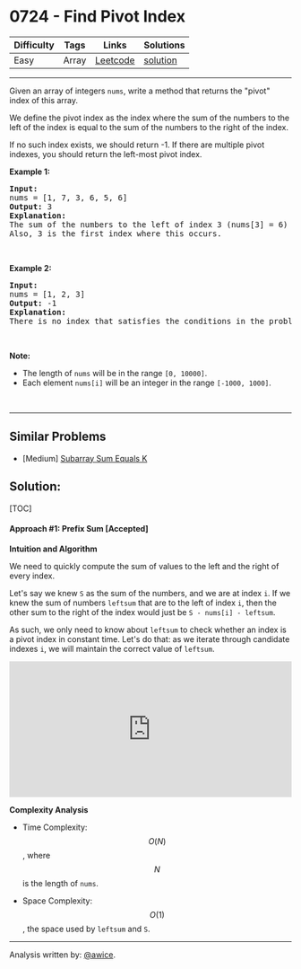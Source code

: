 # 0724 - Find Pivot Index

Difficulty  | Tags | Links | Solutions
----------- | ---- | ----- | -----
Easy | Array | [Leetcode](https://leetcode.com/problems/find-pivot-index) | [solution](https://leetcode.com/problems/find-pivot-index/solution/)


-----------

<p>Given an array of integers <code>nums</code>, write a method that returns the &quot;pivot&quot; index of this array.</p>

<p>We define the pivot index as the index where the sum of the numbers to the left of the index is equal to the sum of the numbers to the right of the index.</p>

<p>If no such index exists, we should return -1. If there are multiple pivot indexes, you should return the left-most pivot index.</p>

<p><b>Example 1:</b></p>

<pre>
<b>Input:</b> 
nums = [1, 7, 3, 6, 5, 6]
<b>Output:</b> 3
<b>Explanation:</b> 
The sum of the numbers to the left of index 3 (nums[3] = 6) is equal to the sum of numbers to the right of index 3.
Also, 3 is the first index where this occurs.
</pre>

<p>&nbsp;</p>

<p><b>Example 2:</b></p>

<pre>
<b>Input:</b> 
nums = [1, 2, 3]
<b>Output:</b> -1
<b>Explanation:</b> 
There is no index that satisfies the conditions in the problem statement.
</pre>

<p>&nbsp;</p>

<p><b>Note:</b></p>

<ul>
	<li>The length of <code>nums</code> will be in the range <code>[0, 10000]</code>.</li>
	<li>Each element <code>nums[i]</code> will be an integer in the range <code>[-1000, 1000]</code>.</li>
</ul>

<p>&nbsp;</p>


-----------


## Similar Problems

- [Medium] [Subarray Sum Equals K](subarray-sum-equals-k)




## Solution:

[TOC]

#### Approach #1: Prefix Sum [Accepted]

**Intuition and Algorithm**

We need to quickly compute the sum of values to the left and the right of every index.

Let's say we knew `S` as the sum of the numbers, and we are at index `i`.  If we knew the sum of numbers `leftsum` that are to the left of index `i`, then the other sum to the right of the index would just be `S - nums[i] - leftsum`.  

As such, we only need to know about `leftsum` to check whether an index is a pivot index in constant time.  Let's do that: as we iterate through candidate indexes `i`, we will maintain the correct value of `leftsum`.

<iframe src="https://leetcode.com/playground/332EfbBV/shared" frameBorder="0" width="100%" height="242" name="332EfbBV"></iframe>

**Complexity Analysis**

* Time Complexity: $$O(N)$$, where $$N$$ is the length of `nums`.

* Space Complexity: $$O(1)$$, the space used by `leftsum` and `S`.

---

Analysis written by: [@awice](https://leetcode.com/awice).
